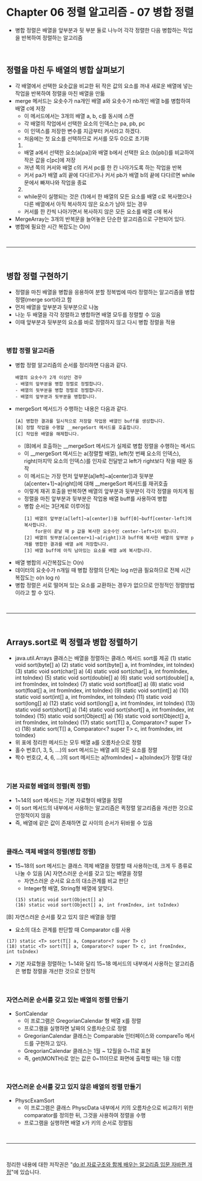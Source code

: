 # Chapter 06 정렬 알고리즘 - 07 병합 정렬
- 병합 정렬은 배열을 앞부분과 뒷 부분 둘로 나누어 각각 정렬한 다음 병합하는 작업을 반복하여 정렬하는 알고리즘

<br>

## 정렬을 마친 두 배열의 병합 살펴보기
- 각 배열에서 선택한 요솟값을 비교한 뒤 작은 값의 요소를 꺼내 새로운 배열에 넣는 작업을 반복하여 정렬을 마친 배열을 만듦
- merge 메서드는 요솟수가 na개인 배열 a와 요솟수가 nb개인 배열 b를 병합하여 배열 c에 저장
  - 이 메서드에서는 3개의 배열 a, b, c를 동시에 스캔
  - 각 배열의 작업에서 선택한 요소의 인덱스는 pa, pb, pc
  - 이 인덱스를 저장한 변수를 지금부터 커서라고 하겠다.
  - 처음에는 첫 요소를 선택하므로 커서를 모두 0으로 초기화
  1. 
  - 배열 a에서 선택한 요소(a[pa])와 배열 b에서 선택한 요소 (b[pb])를 비교하여 작은 값을 c[pc]에 저장
  - 꺼낸 쪽의 커서와 배열 c의 커서 pc를 한 칸 나아가도록 하는 작업을 반복
  - 커서 pa가 배열 a의 끝에 다다르거나 커서 pb가 배열 b의 끝에 다다르면 while문에서 빠져나와 작업을 종료
  2.
  - while문이 실행되는 것은 (1)에서 한 배열의 모든 요소를 배열 c로 복사했으나 다른 배열에서 아직 복사하지 않은 요소가 남아 있는 경우
  - 커서를 한 칸씩 나아가면서 복사하지 않은 모든 요소를 배열 c에 복사
- MergeArray는 3개의 반복문을 늘어놓은 단순한 알고리즘으로 구현되어 있다.
- 병합에 필요한 시간 복잡도는 O(n)

<br>

---

<br>

## 병합 정렬 구현하기
- 정렬을 마친 배열을 병합을 응용하여 분할 정복법에 따라 정렬하는 알고리즘을 병합 정렬(merge sort)라고 함
- 먼저 배열을 앞부분과 뒷부분으로 나눔
- 나눈 두 배열을 각각 정렬하고 병합하면 배열 모두를 정렬할 수 있음
- 이때 앞부분과 뒷부분의 요소를 바로 정렬하지 않고 다시 병합 정렬을 적용

<br>

### 병합 정렬 알고리즘
- 병합 정렬 알고리즘의 순서를 정리하면 다음과 같다.
  ```
  배열의 요솟수가 2개 이상인 경우
  - 배열의 앞부분을 병합 정렬로 정렬합니다.
  - 배열의 뒷부분을 병합 정렬로 정렬합니다.
  - 배열의 앞부분과 뒷부분을 병합합니다.
  ```
- mergeSort 메서드가 수행하는 내용은 다음과 같다.
  ```
  [A] 병합한 결과를 일시적으로 저장할 작업용 배열인 buff를 생성합니다.
  [B] 정렬 작업을 수행할 __mergeSort 메서드를 호출합니다.
  [C] 작업용 배열을 해제합니다.
  ```
  - [B]에서 호출하는 __mergeSort 메서드가 실제로 병합 정렬을 수행하는 메서드
  - 이 __mergeSort 메서드는 a(정렬할 배열), left(첫 번째 요소의 인덱스), right(마지막 요소의 인덱스)를 인자로 전달받고 left가 right보다 작을 때문 동작
  - 이 메서드는 가장 먼저 앞부분(a[left]~a[center])과 뒷부분(a[center+1]~a[right])에 대해 __mergeSort 메서드를 재귀호출
  - 이렇게 재귀 호출을 반복하면 배열의 앞부분과 뒷부분이 각각 정렬을 마치게 됨
  - 정렬을 마친 앞부분과 뒷부분은 작업용 배열 buff를 사용하여 병합
  - 병합 순서는 3단계로 이루어짐
    ```
    [1] 배열의 앞부분(a[left]~a[center])을 buff[0]~buff[center-left]에 복사합니다.
        for문이 끝날 때 p 값을 복사한 요솟수인 center-left+1이 됩니다.
    [2] 배열의 뒷부분(a[center+1]~a[right])과 buff에 복사한 배열의 앞부분 p개를 병합한 결과를 배열 a에 저장합니다.
    [3] 배열 buff에 아직 남아있는 요소를 배열 a에 복사합니다.
    ```
- 배열 병합의 시간복잡도는 O(n)
- 데이터의 요솟수가 n개일 때 병합 정렬의 단계는 log n만큼 필요하므로 전체 시간 복잡도는 o(n log n)
- 병합 정렬은 서로 떨어져 있는 요소를 교환하는 경우가 없으므로 안정적인 정렬방법이라고 할 수 있다.

<br>

---

<br>

## Arrays.sort로 퀵 정렬과 병합 정렬하기
- java.util.Arrays 클래스는 배열을 정렬하는 클래스 메서드 sort를 제공
  (1) static void sort(byte[] a)
  (2) static void sort(byte[] a, int fromIndex, int toIndex)
  (3) static void sort(char[] a)
  (4) static void sort(char[] a, int fromIndex, int toIndex)
  (5) static void sort(double[] a)
  (6) static void sort(double[] a, int fromIndex, int toIndex)
  (7) static void sort(float[] a)
  (8) static void sort(float[] a, int fromIndex, int toIndex)
  (9) static void sort(int[] a)
  (10) static void sort(int[] a, int fromIndex, int toIndex)
  (11) static void sort(long[] a)
  (12) static void sort(long[] a, int fromIndex, int toIndex)
  (13) static void sort(short[] a)
  (14) static void sort(short[] a, int fromIndex, int toIndex)
  (15) static void sort(Object[] a)
  (16) static void sort(Object[] a, int fromIndex, int toIndex)
  (17) static <T> sort(T[] a, Comparator<? super T> c)
  (18) static <T> sort(T[] a, Comparator<? super T> c, int fromIndex, int toIndex)
- 위 표에 정리한 메서드는 모두 배열 a를 오름차순으로 정렬
- 홀수 번호(1, 3, 5, ...)의 sort 메서드는 배열 a의 모든 요소를 정렬
- 짝수 번호(2, 4, 6, ...)의 sort 메서드는 a[fromIndex] ~ a[toIndex]가 정렬 대상

<br>

### 기본 자료형 배열의 정렬(퀵 정렬)
- 1~14의 sort 메서드는 기본 자료형이 배열을 정렬
- 이 sort 메서드의 내부에서 사용하는 알고리즘은 퀵정렬 알고리즘을 개선한 것으로 안정적이지 않음
- 즉, 배열에 같은 값이 존재하면 값 사이의 순서가 뒤바뀔 수 있음

<br>

### 클래스 객체 배열의 정렬(병합 정렬)
- 15~18의 sort 메서드는 클래스 객체 배열을 정렬할 때 사용하는데, 크게 두 종류로 나눌 수 있음
[A] 자연스러운 순서를 갖고 있는 배열을 정렬
  - 자연스러운 순서로 요소의 대소관계를 비교 판단
  - Integer형 배열, String형 배열에 알맞다.
  ```
  (15) static void sort(Object[] a)
  (16) static void sort(Object[] a, int fromIndex, int toIndex)
  ```
[B] 자연스러운 순서를 잦고 있지 않은 배열을 정렬
  - 요소의 대소 관계를 판단할 때 Comparator c를 사용
  ```
  (17) static <T> sort(T[] a, Comparator<? super T> c)
  (18) static <T> sort(T[] a, Comparator<? super T> c, int fromIndex, int toIndex)
  ```
- 기본 자료형을 정렬하는 1~14와 달리 15~18 메서드의 내부에서 사용하는 알고리즘은 병합 정렬을 개선한 것으로 안정적

<br>

### 자연스러운 순서를 갖고 있는 배열의 정렬 만들기
- SortCalendar
  - 이 프로그램은 GregorianCalendar 형 배열 x를 정렬
  - 프로그램을 실행하면 날짜의 오름차순으로 정렬
  - GregorianCalendar 클래스는 Comparable 인터페이스와 compareTo 메서드를 구현하고 있다.
  - GregorianCalendar 클래스는 1월 ~ 12월을 0~11로 표현
  - 즉, get(MONTH)로 얻는 값은 0~11이므로 화면에 출력할 때는 1을 더함

<br>

### 자연스러운 순서를 갖고 있지 않은 배열의 정렬 만들기
- PhyscExamSort
  - 이 프로그램은 클래스 PhyscData 내부에서 키의 오름차순으로 비교하기 위한 comparator를 정의한 뒤, 그것을 사용하여 정렬을 수행
  - 프로그램을 실행하면 배열 x가 키의 순서로 정렬됨

<br>

---

<br>

정리한 내용에 대한 저작권은 "[do it! 자료구조와 함께 배우는 알고리즘 입문 자바편 개정](https://www.aladin.co.kr/search/wsearchresult.aspx?SearchTarget=All&SearchWord=Do+it%21+%EC%9E%90%EB%A3%8C%EA%B5%AC%EC%A1%B0%EC%99%80+%ED%95%A8%EA%BB%98+%EB%B0%B0%EC%9A%B0%EB%8A%94+%EC%95%8C%EA%B3%A0%EB%A6%AC%EC%A6%98+%EC%9E%85%EB%AC%B8+%3A+%EC%9E%90%EB%B0%94+%ED%8E%B8)"에 있습니다.